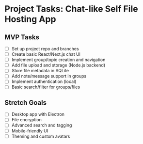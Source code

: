 # Project Tasks: Chat-like Self File Hosting App

## MVP Tasks
- [ ] Set up project repo and branches
- [ ] Create basic React/Next.js chat UI
- [ ] Implement group/topic creation and navigation
- [ ] Add file upload and storage (Node.js backend)
- [ ] Store file metadata in SQLite
- [ ] Add note/message support in groups
- [ ] Implement authentication (local)
- [ ] Basic search/filter for groups/files

## Stretch Goals
- [ ] Desktop app with Electron
- [ ] File encryption
- [ ] Advanced search and tagging
- [ ] Mobile-friendly UI
- [ ] Theming and custom avatars
